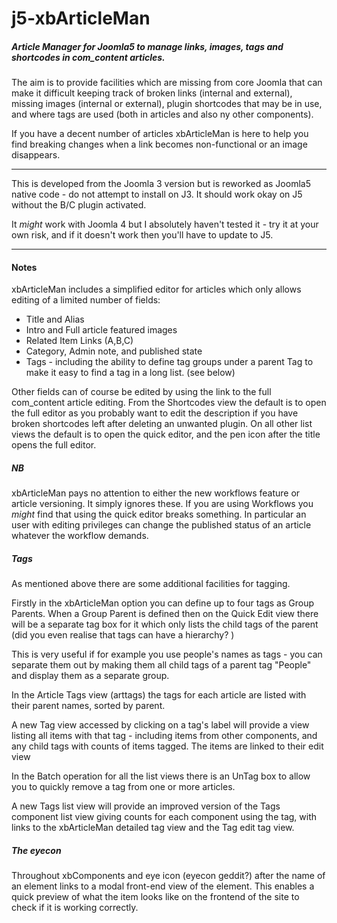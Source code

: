 # j5-xbArticleMan
#####  Article Manager for Joomla5 to manage links, images, tags and shortcodes in com_content articles. 

The aim is to provide facilities which are missing from core Joomla that can make it difficult keeping track of broken links (internal and external), missing images (internal or external), plugin shortcodes that may be in use, and where tags are used (both in articles and also ny other components).

If you have a decent number of articles xbArticleMan is here to help you find breaking changes when a link becomes non-functional or an image disappears.

------

This is developed from the Joomla 3 version but is reworked as Joomla5 native code - do not attempt to install on J3. It should work okay on J5 without the B/C plugin activated.

It *might* work with Joomla 4 but I absolutely haven't tested it - try it at your own risk, and if it doesn't work then you'll have to update to J5.

------

#### Notes

xbArticleMan includes a simplified editor for articles which only allows editing of a limited number of fields:

- Title and Alias
- Intro and Full article featured images
- Related Item Links (A,B,C)
- Category, Admin note, and published state
- Tags - including the ability to define tag groups under a parent Tag to make it easy to find a tag in a long list. (see below)

Other fields can of course be edited by using the link to the full com_content article editing. From the Shortcodes view the default is to open the full editor as you probably want to edit the description if you have broken shortcodes left after deleting an unwanted plugin. On all other list views the default is to open the quick editor, and the pen icon after the title opens the full editor.

##### NB

xbArticleMan pays no attention to either the new workflows feature or article versioning. It simply ignores these. If you are using Workflows you *might* find that using the quick editor breaks something. In particular an user with editing privileges can change the published status of an article whatever the workflow demands.

##### Tags

As mentioned above there are some additional facilities for tagging. 

Firstly in the xbArticleMan option you can define up to four tags as Group Parents. When a Group Parent is defined then on the Quick Edit view there will be a separate tag box for it which only lists the child tags of the parent (did you even realise that tags can have a hierarchy? )

This is very useful if for example you use people's names as tags - you can separate them out by making them all child tags of a parent tag "People"  and display them as a separate group. 

In the Article Tags view (arttags) the tags for each article are listed with their parent names, sorted by parent. 

A new Tag view accessed by clicking on a tag's label will provide a view listing all items with that tag - including items from other components, and any child tags with counts of items tagged. The items are linked to their edit view

In the Batch operation for all the list views there is an UnTag box to allow you to quickly remove a tag from one or more articles.

A new Tags list view will provide an improved version of the Tags component list view giving counts for each component using the tag, with links to the xbArticleMan detailed tag view and the Tag edit tag view.

##### The eyecon 

Throughout xbComponents and eye icon (eyecon geddit?) after the name of an element links to a modal front-end view of the element. This enables a quick preview of what the item looks like on the frontend of the site to check if it is working correctly.
